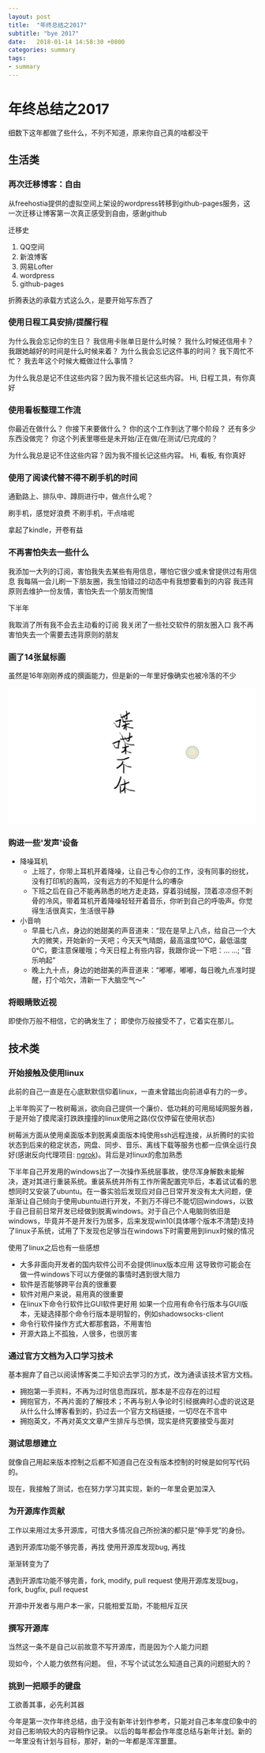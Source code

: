 ```yaml
---
layout: post
title:  "年终总结之2017"
subtitle: "bye 2017"
date:   2018-01-14 14:58:30 +0800
categories: summary
tags: 
- summary
---
```


# 年终总结之2017

细数下这年都做了些什么，不列不知道，原来你自己真的啥都没干

## 生活类

### 再次迁移博客：自由

从freehostia提供的虚拟空间上架设的wordpress转移到github-pages服务，这一次迁移让博客第一次真正感受到自由，感谢github

迁移史

1. QQ空间
2. 新浪博客
3. 网易Lofter
4. wordpress
5. github-pages

折腾表达的承载方式这么久，是要开始写东西了

### 使用日程工具安排/提醒行程

为什么我会忘记你的生日？
我信用卡账单日是什么时候？
我什么时候还信用卡？
我跟她越好的时间是什么时候来着？
为什么我会忘记这件事的时间？
我下周忙不忙？
我去年这个时候大概做过什么事情？

为什么我总是记不住这些内容？因为我不擅长记这些内容。
Hi, 日程工具，有你真好

### 使用看板整理工作流

你最近在做什么？
你接下来要做什么？
你的这个工作到达了哪个阶段？
还有多少东西没做完？
你这个列表里哪些是未开始/正在做/在测试/已完成的？

为什么我总是记不住这些内容？因为我不擅长记这些内容。
Hi, 看板, 有你真好

### 使用了阅读代替不得不刷手机的时间

通勤路上、排队中、蹲厕进行中，做点什么呢？

刷手机，感觉好浪费
不刷手机，干点啥呢

拿起了kindle，开卷有益

### 不再害怕失去一些什么

我添加一大列的订阅，害怕我失去某些有用信息，哪怕它很少或未曾提供过有用信息
我每隔一会儿刷一下朋友圈，我生怕错过的动态中有我想要看到的内容
我违背原则去维护一份友情，害怕失去一个朋友而惋惜

下半年

我取消了所有我不会去主动看的订阅
我关闭了一些社交软件的朋友圈入口
我不再害怕失去一个需要去违背原则的朋友

### 画了14张鼠标画

虽然是16年刚刚养成的撰画能力，但是新的一年里好像确实也被冷落的不少

![](/img/post/喋喋不休_20170922.png)

### 购进一些'发声'设备

- 降噪耳机
  - 上班了，你带上耳机开着降噪，让自己专心你的工作，没有同事的纷扰，没有打印机的轰鸣，没有远方的不知是什么的嘈杂
  - 下班之后在自己不能再熟悉的地方走走路，穿着羽绒服，顶着凉凉但不刺骨的冷风，带着耳机开着降噪轻轻开着音乐，你听到自己的呼吸声。你觉得生活很真实，生活很平静
- 小音响
  - 早晨七八点，身边的她甜美的声音道来：“现在是早上八点，给自己一个大大的微笑，开始新的一天吧；今天天气晴朗，最高温度10℃，最低温度0℃，要注意保暖哦；今天日程上有些内容，我跟你说一下吧：... ...; “音乐响起”
  - 晚上九十点，身边的她甜美的声音道来：“嘟嘟，嘟嘟，每日晚九点准时提醒，打个哈欠，清新一下大脑空气～”

### 将眼睛致近视

即使你万般不相信，它的确发生了；
即使你万般接受不了，它着实在那儿。

## 技术类

### 开始接触及使用linux

此前的自己一直是在心底默默信仰着linux，一直未曾踏出向前进卓有力的一步。

上半年购买了一枚树莓派，欲向自己提供一个廉价、低功耗的可用局域网服务器，于是开始了摸爬滚打跌跌撞撞的linux使用之路(仅仅停留在使用状态)

树莓派方面从使用桌面版本到脱离桌面版本纯使用ssh远程连接，从折腾时的实验状态到后来的稳定状态，网盘、同步、音乐、离线下载等服务也都一应俱全运行良好(感谢反向代理项目: [ngrok](https://github.com/inconshreveable/ngrok))。背后是对linux的愈加熟悉

下半年自己开发用的windows出了一次操作系统层事故，使尽浑身解数未能解决，遂对其进行重装系统。重装系统并所有工作所需配置完毕后，本着试试看的思想同时又安装了ubuntu。在一番实验后发现应对自己日常开发没有太大问题，便渐渐让自己倾向于使用ubuntu进行开发，不到万不得已不能切回windows，以致于自己目前日常开发已经做到脱离windows。对于自己个人电脑则依旧是windows，毕竟并不是开发行为居多，后来发现win10(具体哪个版本不清楚)支持了linux子系统，试用了下发现也足够当在windows下时需要用到linux时候的情况

使用了linux之后也有一些感想

- 大多非面向开发者的国内软件公司不会提供linux版本应用
  这导致你可能会在做一件windows下可以方便做的事情时遇到很大阻力
- 软件是否能够跨平台真的很重要
- 软件对用户来说，易用真的很重要
- 在linux下命令行软件比GUI软件更好用
  如果一个应用有命令行版本与GUI版本，无疑选择那个命令行版本是明智的，例如shadowsocks-client
- 命令行软件操作方式大都那套路，不用害怕
- 开源大路上不孤独，人很多，也很厉害

### 通过官方文档为入口学习技术

基本掘弃了自己以阅读博客类二手知识去学习的方式，改为通读该技术官方文档。

- 拥抱第一手资料，不再为过时信息而踩坑，那本是不应存在的过程
- 拥抱官方，不再片面的了解技术；不再与别人争论时引经据典时心虚的说这是从什么什么博客看到的，扔过去一个官方文档链接，一切尽在不言中
- 拥抱英文，不再对英文文章产生排斥与恐惧，现实是终究要接受与面对

### 测试思想建立

就像自己用起来版本控制之后都不知道自己在没有版本控制的时候是如何写代码的。

现在，我接触了测试，也在努力学习其实现，新的一年里会更加深入

### 为开源库作贡献

工作以来用过太多开源库，可惜大多情况自己所扮演的都只是“伸手党”的身份。

遇到开源库功能不够完善，再找
使用开源库发现bug, 再找

渐渐转变为了

遇到开源库功能不够完善，fork, modify, pull request
使用开源库发现bug，fork, bugfix, pull request

开源中开发者与用户本一家，只能相爱互助，不能相斥互厌

### 撰写开源库

当然这一条不是自己以前故意不写开源库，而是因为个人能力问题

现如今，个人能力依然有问题。
但，不写个试试怎么知道自己真的问题挺大的？

### 挑到一把顺手的键盘

工欲善其事，必先利其器

今年是第一次作年终总结，由于没有新年计划作参考，只能对自己本年度印象中的对自己影响较大的内容稍作记录。
以后的每年都会作年度总结与新年计划。新的一年里没有计划与目标，那好，新的一年都是浑浑噩噩。